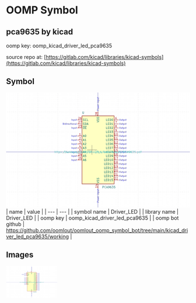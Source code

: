 # OOMP Symbol  
## pca9635  by kicad  
  
oomp key: oomp_kicad_driver_led_pca9635  
  
source repo at: [https://gitlab.com/kicad/libraries/kicad-symbols](https://gitlab.com/kicad/libraries/kicad-symbols)  
## Symbol  
  
[![working.png](working_600.png)](working.png)  
| name | value | 
| --- | --- | 
| symbol name | Driver_LED | 
| library name | Driver_LED | 
| oomp key | oomp_kicad_driver_led_pca9635 | 
| oomp bot github | https://github.com/oomlout/oomlout_oomp_symbol_bot/tree/main/kicad_driver_led_pca9635/working | 
## Images  
  
[![working.png](working_140.png)](working.png)  
